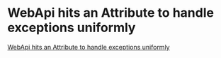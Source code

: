 # WebApi hits an Attribute to handle exceptions uniformly
[WebApi hits an Attribute to handle exceptions uniformly](https://aiwithcloud.com/2022/09/15/webapi_hits_an_attribute_to_handle_exceptions_uniformly/)